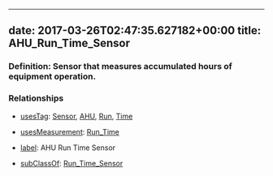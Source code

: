
---
date: 2017-03-26T02:47:35.627182+00:00
title: AHU_Run_Time_Sensor
---
### Definition: Sensor that measures accumulated hours of equipment operation.

### Relationships

* [usesTag](https://brickschema.org/schema/1.0/BrickFrame#usesTag): [Sensor](https://brickschema.org/schema/1.0/BrickTag#Sensor), [AHU](https://brickschema.org/schema/1.0/BrickTag#AHU), [Run](https://brickschema.org/schema/1.0/BrickTag#Run), [Time](https://brickschema.org/schema/1.0/BrickTag#Time)

* [usesMeasurement](https://brickschema.org/schema/1.0/BrickFrame#usesMeasurement): [Run_Time](https://brickschema.org/schema/1.0/Brick#Run_Time)

* [label](http://www.w3.org/2000/01/rdf-schema#label): AHU Run Time Sensor

* [subClassOf](http://www.w3.org/2000/01/rdf-schema#subClassOf): [Run_Time_Sensor](https://brickschema.org/schema/1.0/Brick#Run_Time_Sensor)
